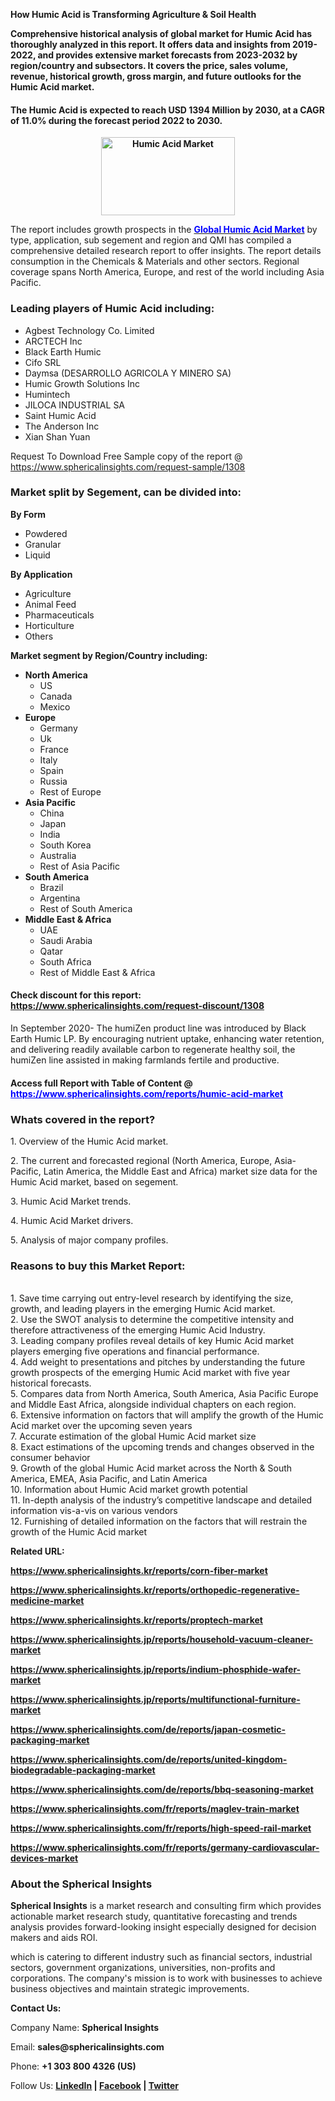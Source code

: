 <p><strong>How Humic Acid is Transforming Agriculture &amp; Soil Health</strong></p>
<p><strong>Comprehensive historical analysis of global market for Humic Acid has thoroughly analyzed in this report. It offers data and insights from 2019-2022, and provides extensive market forecasts from 2023-2032 by region/country and subsectors. It covers the price, sales volume, revenue, historical growth, gross margin, and future outlooks for the Humic Acid market.</strong></p>
<h4><strong>The Humic Acid is expected to reach USD 1394 Million by 2030, at a CAGR of 11.0% during the forecast period 2022 to 2030.</strong></h4>
<p style="text-align: center;"><strong><img src="https://www.sphericalinsights.com/images/rd/humic-acid-market.png" alt="Humic Acid Market " width="214" height="125" /></strong></p>
<p>The report includes growth prospects in the&nbsp;<strong><a href="https://www.sphericalinsights.com/reports/humic-acid-market" target="_blank"><span style="color: #0000ff;">Global Humic Acid Market</span></a></strong> by type, application, sub segement and region and QMI has compiled a comprehensive detailed research report to offer insights. The report details consumption in the Chemicals &amp; Materials and other sectors. Regional coverage spans North America, Europe, and rest of the world including Asia Pacific.</p>
<h3><strong>Leading players of Humic Acid including:</strong></h3>
<ul>
<li>Agbest Technology Co. Limited</li>
<li>ARCTECH Inc</li>
<li>Black Earth Humic</li>
<li>Cifo SRL</li>
<li>Daymsa (DESARROLLO AGRICOLA Y MINERO SA)</li>
<li>Humic Growth Solutions Inc</li>
<li>Humintech</li>
<li>JILOCA INDUSTRIAL SA</li>
<li>Saint Humic Acid</li>
<li>The Anderson Inc</li>
<li>Xian Shan Yuan</li>
</ul>
<p>Request To Download Free Sample copy of the report @ <a href="https://www.sphericalinsights.com/request-sample/1308" target="_blank">https://www.sphericalinsights.com/request-sample/1308</a></p>
<h3><strong>Market split by Segement, can be divided into:</strong></h3>
<p><strong>By Form</strong></p>
<ul>
<li>Powdered</li>
<li>Granular</li>
<li>Liquid</li>
</ul>
<p><strong>By Application</strong></p>
<ul>
<li>Agriculture</li>
<li>Animal Feed</li>
<li>Pharmaceuticals</li>
<li>Horticulture</li>
<li>Others</li>
</ul>
<p><strong>Market segment by Region/Country including:</strong></p>
<ul>
<li><strong>North America</strong>
<ul>
<li>US</li>
<li>Canada</li>
<li>Mexico</li>
</ul>
</li>
<li><strong>Europe</strong>
<ul>
<li>Germany</li>
<li>Uk</li>
<li>France</li>
<li>Italy</li>
<li>Spain</li>
<li>Russia</li>
<li>Rest of Europe</li>
</ul>
</li>
<li><strong>Asia Pacific</strong>
<ul>
<li>China</li>
<li>Japan</li>
<li>India</li>
<li>South Korea</li>
<li>Australia</li>
<li>Rest of Asia Pacific</li>
</ul>
</li>
<li><strong>South America</strong>
<ul>
<li>Brazil</li>
<li>Argentina</li>
<li>Rest of South America</li>
</ul>
</li>
<li><strong>Middle East &amp; Africa</strong>
<ul>
<li>UAE</li>
<li>Saudi Arabia</li>
<li>Qatar</li>
<li>South Africa</li>
<li>Rest of Middle East &amp; Africa</li>
</ul>
</li>
</ul>
<h4>Check discount for this report: <a href="https://www.sphericalinsights.com/request-discount/1308" target="_blank">https://www.sphericalinsights.com/request-discount/1308</a></h4>
<p>In September 2020- The humiZen product line was introduced by Black Earth Humic LP. By encouraging nutrient uptake, enhancing water retention, and delivering readily available carbon to regenerate healthy soil, the humiZen line assisted in making farmlands fertile and productive.</p>
<h4>Access full Report with Table of Content @ <span style="color: #0000ff;"><a style="color: #0000ff;" href="https://www.sphericalinsights.com/reports/humic-acid-market" target="_blank">https://www.sphericalinsights.com/reports/humic-acid-market</a></span></h4>
<h3><strong>Whats covered in the report?</strong></h3>
<p>1. Overview of the Humic Acid market.</p>
<p>2. The current and forecasted regional (North America, Europe, Asia-Pacific, Latin America, the Middle East and Africa) market size data for the Humic Acid market, based on segement.</p>
<p>3. Humic Acid Market trends.</p>
<p>4. Humic Acid Market drivers.</p>
<p>5. Analysis of major company profiles.</p>
<h3><strong>Reasons to buy this Market Report:</strong></h3>
<p><br /> 1. Save time carrying out entry-level research by identifying the size, growth, and leading players in the emerging Humic Acid market.<br /> 2. Use the SWOT analysis to determine the competitive intensity and therefore attractiveness of the emerging Humic Acid Industry.<br /> 3. Leading company profiles reveal details of key Humic Acid market players emerging five operations and financial performance.<br /> 4. Add weight to presentations and pitches by understanding the future growth prospects of the emerging Humic Acid market with five year historical forecasts.<br /> 5. Compares data from North America, South America, Asia Pacific Europe and Middle East Africa, alongside individual chapters on each region.<br /> 6. Extensive information on factors that will amplify the growth of the Humic Acid market over the upcoming seven years<br /> 7. Accurate estimation of the global Humic Acid market size <br /> 8. Exact estimations of the upcoming trends and changes observed in the consumer behavior <br /> 9. Growth of the global Humic Acid market across the North &amp; South America, EMEA, Asia Pacific, and Latin America<br /> 10. Information about Humic Acid market growth potential<br /> 11. In-depth analysis of the industry&rsquo;s competitive landscape and detailed information vis-a-vis on various vendors<br /> 12. Furnishing of detailed information on the factors that will restrain the growth of the Humic Acid market</p>
<p><strong>Related URL:</strong></p>
<p><strong><a href="https://www.sphericalinsights.kr/reports/corn-fiber-markethttps://www.sphericalinsights.kr/reports/orthopedic-regenerative-medicine-markethttps://www.sphericalinsights.kr/reports/proptech-market">https://www.sphericalinsights.kr/reports/corn-fiber-market</a></strong></p>
<p><strong><a href="https://www.sphericalinsights.kr/reports/corn-fiber-markethttps://www.sphericalinsights.kr/reports/orthopedic-regenerative-medicine-markethttps://www.sphericalinsights.kr/reports/proptech-market">https://www.sphericalinsights.kr/reports/orthopedic-regenerative-medicine-market</a></strong></p>
<p><strong><a href="https://www.sphericalinsights.kr/reports/corn-fiber-markethttps://www.sphericalinsights.kr/reports/orthopedic-regenerative-medicine-markethttps://www.sphericalinsights.kr/reports/proptech-market">https://www.sphericalinsights.kr/reports/proptech-market</a></strong></p>
<p><strong><a href="https://www.sphericalinsights.jp/reports/household-vacuum-cleaner-markethttps://www.sphericalinsights.jp/reports/indium-phosphide-wafer-markethttps://www.sphericalinsights.jp/reports/multifunctional-furniture-market">https://www.sphericalinsights.jp/reports/household-vacuum-cleaner-market</a></strong></p>
<p><strong><a href="https://www.sphericalinsights.jp/reports/household-vacuum-cleaner-markethttps://www.sphericalinsights.jp/reports/indium-phosphide-wafer-markethttps://www.sphericalinsights.jp/reports/multifunctional-furniture-market">https://www.sphericalinsights.jp/reports/indium-phosphide-wafer-market</a></strong></p>
<p><strong><a href="https://www.sphericalinsights.jp/reports/household-vacuum-cleaner-markethttps://www.sphericalinsights.jp/reports/indium-phosphide-wafer-markethttps://www.sphericalinsights.jp/reports/multifunctional-furniture-market">https://www.sphericalinsights.jp/reports/multifunctional-furniture-market</a></strong></p>
<p><strong><a href="https://www.sphericalinsights.com/de/reports/japan-cosmetic-packaging-markethttps://www.sphericalinsights.com/de/reports/united-kingdom-biodegradable-packaging-markethttps://www.sphericalinsights.com/de/reports/bbq-seasoning-market">https://www.sphericalinsights.com/de/reports/japan-cosmetic-packaging-market</a></strong></p>
<p><strong><a href="https://www.sphericalinsights.com/de/reports/japan-cosmetic-packaging-markethttps://www.sphericalinsights.com/de/reports/united-kingdom-biodegradable-packaging-markethttps://www.sphericalinsights.com/de/reports/bbq-seasoning-market">https://www.sphericalinsights.com/de/reports/united-kingdom-biodegradable-packaging-market</a></strong></p>
<p><strong><a href="https://www.sphericalinsights.com/de/reports/japan-cosmetic-packaging-markethttps://www.sphericalinsights.com/de/reports/united-kingdom-biodegradable-packaging-markethttps://www.sphericalinsights.com/de/reports/bbq-seasoning-market">https://www.sphericalinsights.com/de/reports/bbq-seasoning-market</a></strong></p>
<p><strong><a href="https://www.sphericalinsights.com/fr/reports/maglev-train-markethttps://www.sphericalinsights.com/fr/reports/high-speed-rail-markethttps://www.sphericalinsights.com/fr/reports/germany-cardiovascular-devices-market">https://www.sphericalinsights.com/fr/reports/maglev-train-market</a></strong></p>
<p><strong><a href="https://www.sphericalinsights.com/fr/reports/maglev-train-markethttps://www.sphericalinsights.com/fr/reports/high-speed-rail-markethttps://www.sphericalinsights.com/fr/reports/germany-cardiovascular-devices-market">https://www.sphericalinsights.com/fr/reports/high-speed-rail-market</a></strong></p>
<p><strong><a href="https://www.sphericalinsights.com/fr/reports/maglev-train-markethttps://www.sphericalinsights.com/fr/reports/high-speed-rail-markethttps://www.sphericalinsights.com/fr/reports/germany-cardiovascular-devices-market">https://www.sphericalinsights.com/fr/reports/germany-cardiovascular-devices-market</a></strong></p>
<h3><strong>About the Spherical Insights</strong></h3>
<p><strong>Spherical Insights</strong> is a market research and consulting firm which provides actionable market research study, quantitative forecasting and trends analysis provides forward-looking insight especially designed for decision makers and aids ROI.</p>
<p>which is catering to different industry such as financial sectors, industrial sectors, government organizations, universities, non-profits and corporations. The company's mission is to work with businesses to achieve business objectives and maintain strategic improvements.</p>
<p><strong>Contact Us:</strong></p>
<p>Company Name: <strong>Spherical Insights</strong></p>
<p>Email: <strong>sales@sphericalinsights.com</strong></p>
<p>Phone: <strong>+1 303 800 4326 (US)</strong></p>
<p>Follow Us: <strong><a href="https://www.linkedin.com/company/spherical-insight/"><u>LinkedIn</u></a> | <a href="https://www.facebook.com/sphericalinsights24"><u>Facebook</u></a> | <a href="https://twitter.com/SInsights_US"><u>Twitter</u></a></strong></p>
<p>&nbsp;</p>
